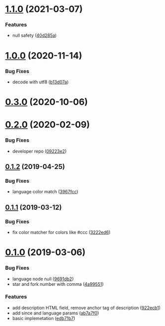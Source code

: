 # [1.1.0](https://github.com/git-touch/github-trending/compare/v1.0.0...v1.1.0) (2021-03-07)

### Features

- null safety ([40d285a](https://github.com/git-touch/github-trending/commit/40d285a511598545aa2c82199f94e1d51f6c256f))

# [1.0.0](https://github.com/git-touch/github-trending/compare/v0.3.0...v1.0.0) (2020-11-14)

### Bug Fixes

- decode with utf8 ([b13d07a](https://github.com/git-touch/github-trending/commit/b13d07a0ea6f98d434c95b1873508741af97d147))

# [0.3.0](https://github.com/git-touch/github-trending/compare/v0.2.0...v0.3.0) (2020-10-06)

# [0.2.0](https://github.com/git-touch/github-trending/compare/v0.1.2...v0.2.0) (2020-02-09)

### Bug Fixes

- developer repo ([09223e2](https://github.com/git-touch/github-trending/commit/09223e238538ff6d9e304171c4dca6a9bc7b77e2))

## [0.1.2](https://github.com/git-touch/github-trending/compare/v0.1.1...v0.1.2) (2019-04-25)

### Bug Fixes

- language color match ([3967fcc](https://github.com/git-touch/github-trending/commit/3967fccc440ceee3cb8c57ab42070c8acfe4507b))

## [0.1.1](https://github.com/git-touch/github-trending/compare/v0.1.0...v0.1.1) (2019-03-12)

### Bug Fixes

- fix color matcher for colors like #ccc ([3222ed6](https://github.com/git-touch/github-trending/commit/3222ed6f261d0f3069d761b7d7229f7c8c888a51))

# [0.1.0](https://github.com/git-touch/github-trending/compare/edb71b7a5fe1f8bcf6662ac20888fc795159137a...v0.1.0) (2019-03-06)

### Bug Fixes

- language node null ([9691db2](https://github.com/git-touch/github-trending/commit/9691db2eebad85e2b4e3ff44c91522086294bca8))
- star and fork number with comma ([4a99551](https://github.com/git-touch/github-trending/commit/4a995516409881f259875b2491a12b312d2125e4))

### Features

- add description HTML field, remove anchor tag of description ([922ecb1](https://github.com/git-touch/github-trending/commit/922ecb194d19d9536436498d642f16c45c9d58c2))
- add since and language params ([ab7a7f0](https://github.com/git-touch/github-trending/commit/ab7a7f03d61a588564ea3c2a4a0500e2643ac434))
- basic implemetation ([edb71b7](https://github.com/git-touch/github-trending/commit/edb71b7a5fe1f8bcf6662ac20888fc795159137a))
